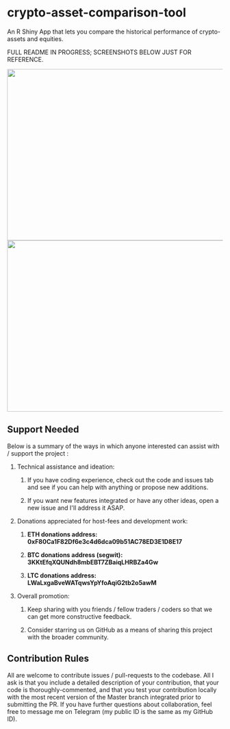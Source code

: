 # crypto-asset-comparison-tool
An R Shiny App that lets you compare the historical performance of crypto-assets and equities.

FULL README IN PROGRESS; SCREENSHOTS BELOW JUST FOR REFERENCE.

<img src="https://raw.githubusercontent.com/pmaji/crypto-asset-comparison-tool/master/screenshots/full_portfolio_comparison_screenshot.JPG" width="800" height="400">

<img src="https://raw.githubusercontent.com/pmaji/crypto-asset-comparison-tool/master/screenshots/returns_tab_screenshot.JPG" width="800" height="400">

## Support Needed

Below is a summary of the ways in which anyone interested can assist with / support the project :

1. Technical assistance and ideation:

     1. If you have coding experience, check out the code and issues tab and see if you can help with anything or propose new additions.
     
     2. If you want new features integrated or have any other ideas, open a new issue and I'll address it ASAP.

2. Donations appreciated for host-fees and development work:

     1. **ETH donations address: 0xF80Ca1F82Df6e3c4d6dca09b51AC78ED3E1D8E17**
     
     2. **BTC donations address (segwit): 3KKtEfqXQUNdh8mbEBT7ZBaiqLHRBZa4Gw**
     
     3. **LTC donations address: LWaLxgaBveWATqwsYpYfoAqiG2tb2o5awM**
     
3. Overall promotion:

     1. Keep sharing with you friends / fellow traders / coders so that we can get more constructive feedback.
     
     2. Consider starring us on GitHub as a means of sharing this project with the broader community.
     
## Contribution Rules

All are welcome to contribute issues / pull-requests to the codebase. All I ask is that you include a detailed description of your contribution, that your code is thoroughly-commented, and that you test your contribution locally with the most recent version of the Master branch integrated prior to submitting the PR. If you have further questions about collaboration, feel free to message me on Telegram (my public ID is the same as my GitHub ID).
